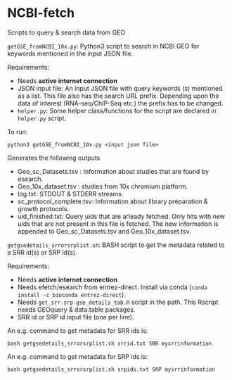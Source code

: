 # NCBI-fetch
Scripts to query &amp; search data from GEO

`getGSE_fromNCBI_10x.py`: Python3 script to search in NCBI GEO for keywords 
mentioned in the input JSON file.

Requirements:
- Needs **active internet connection**
- JSON input file: An input JSON file with query keywords (s) mentioned as a list. 
This file also has the search URL prefix. Depending upon the data of interest 
(RNA-seq/ChIP-Seq etc.) the prefix has to be changed.
- `helper.py`: Some helper class/functions for the script are declared 
in `helper.py` script.

To run:
```
python3 getGSE_fromNCBI_10x.py <input json file>
```


Generates the following outputs
 - Geo_sc_Datasets.tsv : Information about studies that are found by esearch.
 - Geo_10x_dataset.tsv : studies from 10x chromium platform.
 - log.txt: STDOUT &amp; STDERR streams.
 - sc_protocol_complete.tsv: Information about library preparation & growth protocols.
 - uid_finished.txt: Query uids that are arleady fetched. 
 Only hits with new uids that are not present in this file is fetched. The new 
 information is appended to Geo_sc_Datasets.tsv and Geo_10x_dataset.tsv.

`getgsedetails_srrorsrplist.sh`: BASH script to get the metadata related to 
a SRR id(s) or SRP id(s). 

Requirements:
- Needs **active internet connection**.
- Needs efetch/esearch from entrez-direct. 
Install via conda (```conda install -c bioconda entrez-direct```).
- Needs `get_srr-srp-gse_details_tab.R` script in the path. This Rscript 
needs GEOquery &amp; data.table packages.
- SRR id or SRP id input file (one per line).

An e.g. command to get metadata for SRR ids is:
```
bash getgsedetails_srrorsrplist.sh srrid.txt SRR mysrrinformation
```

An e.g. command to get metadata for SRP ids is:
```
bash getgsedetails_srrorsrplist.sh srpids.txt SRP mysrrinformation
```
<!---
get10xnewLibs.sh takes the output files and find new 10x studies that are not present in our collection
-->

